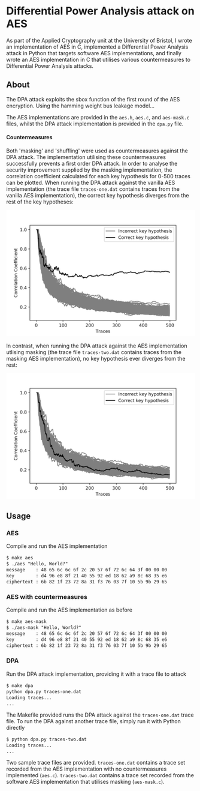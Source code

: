 # Differential Power Analysis attack on AES

As part of the Applied Cryptography unit at the University of Bristol, I wrote an implementation of AES in C, implemented a Differential Power Analysis attack in Python that targets software AES implementations, and finally wrote an AES implementation in C that utilises various countermeasures to Differential Power Analysis attacks.

## About

The DPA attack exploits the sbox function of the first round of the AES encryption. Using the hamming weight bus leakage model...

The AES implementations are provided in the `aes.h`, `aes.c`, and `aes-mask.c` files, whilst the DPA attack implementation is provided in the `dpa.py` file.

#### Countermeasures

Both 'masking' and 'shuffling' were used as countermeasures against the DPA attack. The implementation utilising these countermeasures successfully prevents a first order DPA attack. In order to analyse the security improvement supplied by the masking implementation, the correlation coefficient calculated for each key hypothesis for 0-500 traces can be plotted. When running the DPA attack against the vanilla AES implementation (the trace file `traces-one.dat` contains traces from the vanilla AES implementation), the correct key hypothesis diverges from the rest of the key hypotheses:

![Original Correlations](plots/original-correlations.png)

In contrast, when running the DPA attack against the AES implementation utlising masking (the trace file `traces-two.dat` contains traces from the masking AES implementation), no key hypothesis ever diverges from the rest:

![Mask Correlations](plots/mask-correlations.png)

## Usage

### AES

Compile and run the AES implementation

```console
$ make aes
$ ./aes "Hello, World?"
message    : 48 65 6c 6c 6f 2c 20 57 6f 72 6c 64 3f 00 00 00
key        : d4 96 e8 8f 21 40 55 92 ed 18 62 a9 8c 68 35 e6
ciphertext : 6b 82 1f 23 72 8a 31 f3 76 03 7f 10 5b 9b 29 65
```

### AES with countermeasures

Compile and run the AES implementation as before

```console
$ make aes-mask
$ ./aes-mask "Hello, World?"
message    : 48 65 6c 6c 6f 2c 20 57 6f 72 6c 64 3f 00 00 00
key        : d4 96 e8 8f 21 40 55 92 ed 18 62 a9 8c 68 35 e6
ciphertext : 6b 82 1f 23 72 8a 31 f3 76 03 7f 10 5b 9b 29 65
```

### DPA

Run the DPA attack implementation, providing it with a trace file to attack

```console
$ make dpa
python dpa.py traces-one.dat
Loading traces...
...
```

The Makefile provided runs the DPA attack against the `traces-one.dat` trace file. To run the DPA against another trace file, simply run it with Python directly

```console
$ python dpa.py traces-two.dat
Loading traces...
...
```

Two sample trace files are provided. `traces-one.dat` contains a trace set recorded from the AES implementation with no countermeasures implemented (`aes.c`). `traces-two.dat` contains a trace set recorded from the software AES implementation that utilises masking (`aes-mask.c`).
